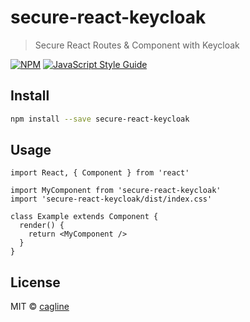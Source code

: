 # secure-react-keycloak

> Secure React Routes &amp; Component with Keycloak

[![NPM](https://img.shields.io/npm/v/secure-react-keycloak.svg)](https://www.npmjs.com/package/secure-react-keycloak) [![JavaScript Style Guide](https://img.shields.io/badge/code_style-standard-brightgreen.svg)](https://standardjs.com)

## Install

```bash
npm install --save secure-react-keycloak
```

## Usage

```tsx
import React, { Component } from 'react'

import MyComponent from 'secure-react-keycloak'
import 'secure-react-keycloak/dist/index.css'

class Example extends Component {
  render() {
    return <MyComponent />
  }
}
```

## License

MIT © [cagline](https://github.com/cagline)

